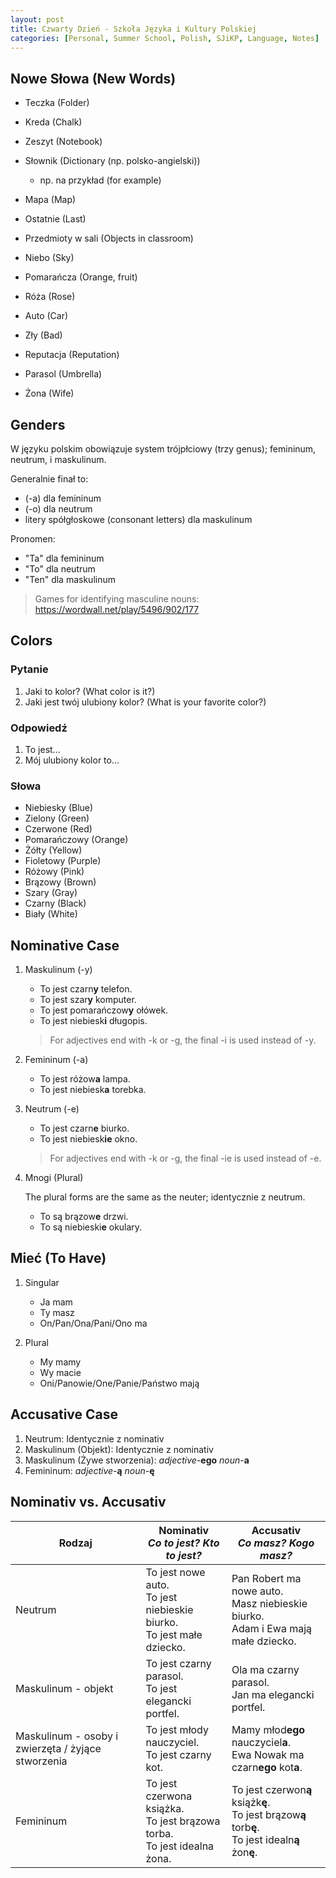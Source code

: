 ```yaml
---
layout: post
title: Czwarty Dzień - Szkoła Języka i Kultury Polskiej
categories: [Personal, Summer School, Polish, SJiKP, Language, Notes]
---
```


## Nowe Słowa (New Words)

- Teczka (Folder)
- Kreda (Chalk)
- Zeszyt (Notebook)
- Słownik (Dictionary (np. polsko-angielski))

    - np. na przykład (for example)

- Mapa (Map)
- Ostatnie (Last)
- Przedmioty w sali (Objects in classroom)
- Niebo (Sky)
- Pomarańcza (Orange, fruit)
- Róża (Rose)
- Auto (Car)
- Zły (Bad)
- Reputacja (Reputation)
- Parasol (Umbrella)
- Żona (Wife)

## Genders

W języku polskim obowiązuje system trójpłciowy (trzy genus); femininum, neutrum, i maskulinum.

Generalnie finał to:

- (-a) dla femininum
- (-o) dla neutrum
- litery spółgłoskowe (consonant letters) dla maskulinum

Pronomen:

- "Ta" dla femininum
- "To" dla neutrum
- "Ten" dla maskulinum

> Games for identifying masculine nouns: <https://wordwall.net/play/5496/902/177>

## Colors

### Pytanie

1. Jaki to kolor? (What color is it?)
2. Jaki jest twój ulubiony kolor? (What is your favorite color?)

### Odpowiedź

1. To jest...
2. Mój ulubiony kolor to...

### Słowa

- Niebiesky (Blue)
- Zielony (Green)
- Czerwone (Red)
- Pomarańczowy (Orange)
- Żółty (Yellow)
- Fioletowy (Purple)
- Różowy (Pink)
- Brązowy (Brown)
- Szary (Gray)
- Czarny (Black)
- Biały (White)

## Nominative Case

1. Maskulinum (-y)

    - To jest czarn**y** telefon.
    - To jest szar**y** komputer.
    - To jest pomarańczow**y** ołówek.
    - To jest niebiesk**i** długopis.

    > For adjectives end with -k or -g, the final -i is used instead of -y.

2. Femininum (-a)

    - To jest różow**a** lampa.
    - To jest niebiesk**a** torebka.

3. Neutrum (-e)

    - To jest czarn**e** biurko.
    - To jest niebiesk**ie** okno.

    > For adjectives end with -k or -g, the final -ie is used instead of -e.

4. Mnogi (Plural)

    The plural forms are the same as the neuter; identycznie z neutrum.

    - To są brązow**e** drzwi.
    - To są niebieski**e** okulary.

## Mieć (To Have)

1. Singular

    - Ja mam
    - Ty masz
    - On/Pan/Ona/Pani/Ono ma

2. Plural

    - My mamy
    - Wy macie
    - Oni/Panowie/One/Panie/Państwo mają

## Accusative Case

1. Neutrum: Identycznie z nominativ
2. Maskulinum (Objekt): Identycznie z nominativ
3. Maskulinum (Żywe stworzenia): _adjective_-**ego** _noun_-**a**
4. Femininum: _adjective_-**ą** _noun_-**ę**

## Nominativ vs. Accusativ

| Rodzaj                                             |                  **Nominativ**<br>_Co to jest? Kto to jest?_                 |                                **Accusativ**<br>_Co masz? Kogo masz?_                                |
|----------------------------------------------------|------------------------------------------------------------------------------|------------------------------------------------------------------------------------------------------|
| Neutrum                                            | To jest nowe auto.<br>To jest niebieskie biurko.<br>To jest małe dziecko.    | Pan Robert ma nowe auto.<br>Masz niebieskie biurko.<br>Adam i Ewa mają małe dziecko.                 |
| Maskulinum - objekt                                | To jest czarny parasol.<br>To jest elegancki portfel.                        | Ola ma czarny parasol.<br>Jan ma elegancki portfel.                                                  |
| Maskulinum - osoby i zwierzęta / żyjące stworzenia | To jest młody nauczyciel.<br>To jest czarny kot.                             | Mamy młod**ego** nauczyciel**a**.<br>Ewa Nowak ma czarn**ego** kot**a**.                             |
| Femininum                                          | To jest czerwona książka.<br>To jest brązowa torba.<br>To jest idealna żona. | To jest czerwon**ą** książk**ę**.<br>To jest brązow**ą** torb**ę**.<br>To jest idealn**ą** żon**ę**. |
